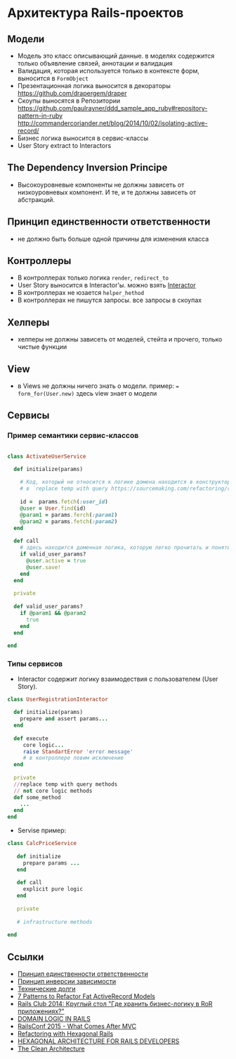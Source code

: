 # Архитектура Rails-проектов


## Модели
- Модель это класс описывающий данные. в моделях содержится только объявление связей, аннотации и валидация
- Валидация, которая используется только в контексте форм, выносится в `FormObject`
- Презентационная логика выносится в декораторы https://github.com/drapergem/draper
- Скоупы выносятся в Репозитории https://github.com/paulrayner/ddd_sample_app_ruby#repository-pattern-in-ruby http://commandercoriander.net/blog/2014/10/02/isolating-active-record/
- Бизнес логика выносится в сервис-классы 
- User Story extract to Interactors

## The Dependency Inversion Principe
- Высокоуровневые компоненты не должны зависеть от низкоуровневых компонент.
И те, и те должны зависеть от абстракций.

## Принцип единственности ответственности
- не должно быть больше одной причины для изменения класса

## Контроллеры
- В контроллерах только логика `render`, `redirect_to`
- User Story выносится в Interactor'ы. можно взять [Interactor](https://github.com/collectiveidea/interactor)
- В контроллерах не юзается `helper_hethod`
- В контроллерах не пишутся запросы. все запросы в скоупах

## Хелперы
- хелперы не должны зависеть от моделей, стейта и прочего, только чистые функции

## View
- в Views не должны ничего знать о модели. пример: `= form_for(User.new)` здесь view знает о модели

## Сервисы

### Пример семантики сервис-классов

```ruby

class ActivateUserService

  def initialize(params)
    
    # Код, который не относится к логике домена находится в конструкторе,
    # в `replace temp with query https://sourcemaking.com/refactoring/replace-temp-with-query`
    
    id =  params.fetch(:user_id)    
    @user = User.find(id)
    @param1 = params.ferch(:param1)
    @param2 = params.fetch(:param2)
  end
    
  def call
    # здесь находится доменная логика, которую легко прочитать и понять, что происходит
    if valid_user_params?
      @user.active = true
      @user.save!
    end
  end
  
  private
  
  def valid_user_params?
    if @param1 && @param2
      true
    end
  end
  
end
```
### Типы сервисов
- Interactor содержит логику взаимодествия с пользователем (User Story).
```ruby
class UserRegistrationInteractor

  def initialize(params)
    prepare and assert params...
  end
  
  def execute
     core logic...
     raise StandartError 'error message'
     # в контроллере ловим исключение
  end
  
  private
  //replace temp with query methods
  // not core logic methods
  def some_method
    ...
  end
end
```

- Servise пример:
```ruby
class CalcPriceService
 
   def initialize
     prepare params ...
   end
   
   def call
     explicit pure logic
   end
   
   private 
  
   # infrastructure methods
   
end
 ```

## Ссылки
- [Принцип единственности ответственности](http://blog.byndyu.ru/2009/10/blog-post.html)
- [Принцип инверсии зависимости](http://blog.byndyu.ru/2009/12/blog-post.html)
- [Технические долги](http://blog.byndyu.ru/2008/12/blog-post.html)
- [7 Patterns to Refactor Fat ActiveRecord Models](http://blog.codeclimate.com/blog/2012/10/17/7-ways-to-decompose-fat-activerecord-models/)
- [Rails Club 2014: Круглый стол "Где хранить бизнес-логику в RoR приложениях?"](https://www.youtube.com/watch?v=Rqa0cn_uzuc)
- [DOMAIN LOGIC IN RAILS](http://smashingboxes.com/ideas/domain-logic-in-rails)
- [RailsConf 2015 - What Comes After MVC](https://www.youtube.com/watch?v=uFpXKLSREQo&index=14&list=PLE7tQUdRKcybf82pLlMnPZjAMMMV5DJsK)
- [Refactoring with Hexagonal Rails](https://www.agileplannerapp.com/blog/building-agile-planner/refactoring-with-hexagonal-rails)
- [HEXAGONAL ARCHITECTURE FOR RAILS DEVELOPERS](http://victorsavkin.com/post/42542190528/hexagonal-architecture-for-rails-developers)
- [The Clean Architecture](https://blog.8thlight.com/uncle-bob/2012/08/13/the-clean-architecture.html)
